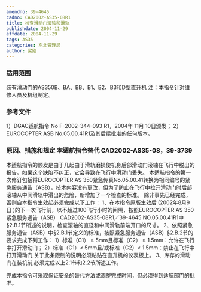 ```yaml
---
amendno: 39-4645
cadno: CAD2002-AS35-08R1
title: 检查滑动门滚轴和滑轨
publishdate: 2004-11-29
effdate: 2004-11-29
tags: AS35
categories: 东北管理局
author: 梁刚
---
```


### 适用范围 
装有滑动门的AS350B、BA、BB、B1、B2、B3和D型直升机 注：本指令针对维修人员及机组制定。

### 参考文件
1）DGAC适航指令 No F-2002-344-093 R1，2004年 11月 10日颁发； 
2）EUROCOPTER ASB No.05.00.41R1及其后续批准的任何版本。


### 原因、措施和规定 本适航指令替代 CAD2002-AS35-08，39-3739
本适航指令的颁发是由于几起由于滑轨磨损使机身后部滑动门滚轴在飞行中脱出的报告。如果这个缺陷不纠正，它会导致在飞行中滑动门丢失。 
本适航指令的第一次修订包括将EUROCOPTER AS 350紧急传真No.05.00.41转换为相同编号的紧急服务通告（ASB），技术内容没有更改，但为了防止在飞行中拉开滑动门时后部滚轴从中间滑轨中滑出的危险，新增加了一个检查的标准。 
除非事先已经完成，否则自本指令生效起必须完成以下工作： 1、在本指令原版生效后 (2002年8月9日 )的下一次飞行前，以不超过100飞行小时的间隔，按照EUROCOPTER AS 350紧急服务通告（ASB）
  CAD2002-AS35-08R1／39-4645
NO.05.00.41R1中§2.B.1节所述的说明，检查滚轴的直径和中间滑轨前端开口的尺寸。 2、依照紧急服务通告（ASB）中§2.B.1节定义的标准，按照紧急服务通告（ASB）§2.B.2节的要求完成下列工作： 
 1）标准（C1） 
≥ 5mm且标准（C2） ≥ 1.5mm：允许在飞行中打开滑动门； 
   2）标准（C1）< 5mm且/或标准（C2）< 1.5mm：禁止在飞行中打开滑动门,关于此条限制的说明必须粘贴在直升机的仪表板上。 3、库存的滑动门在装机前,必须完成以上2.1节和2.2节所述工作。 

完成本指令可采取保证安全的替代方法或调整完成时间，但必须得到适航部门的批准。 
